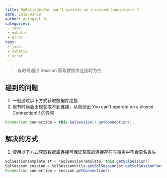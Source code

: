 ```yaml
---
title: MyBatis抛出You can't operate on a closed Connection!!!
date: 2018-03-08
author: asing1elife
categories:
 - java
 - mybatis
 - error
tags:
 - java
 - mybatis
 - error
---
```

> 有时候通过 Session 获取数据库连接时为空  

## 碰到的问题
1. 一般通过以下方式获取数据库连接
2. 但有时候会出现获取不到连接，从而抛出 You can't operate on a closed Connection!!! 的异常

```java
Connection connection = this.SqlSession().getConnection();
```

## 解决的方式
1. 使用以下方式获取数据库连接可保证获取的连接存在与事务中不会莫名丢失

```java
SqlSessionTemplate st = (SqlSessionTemplate) this.getSqlSession();
SqlSession session = SqlSessionUtils.getSqlSession(st.getSqlSessionFactory(), st.getExecutorType(), st.getPersistenceExceptionTranslator());
Connection connection = session.getConnection();
```